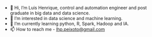- 👋 Hi, I’m Luis Henrique, control and automation engineer and post graduate in big data and data science.
- 👀 I’m interested in data science and machine learning.
- 🌱 I’m currently learning python, R, Spark, Hadoop and IA.
- 📫 How to reach me - lhp.peixoto@gmail.com

<!---
loslhp/loslhp is a ✨ special ✨ repository because its `README.md` (this file) appears on your GitHub profile.
You can click the Preview link to take a look at your changes.
--->
